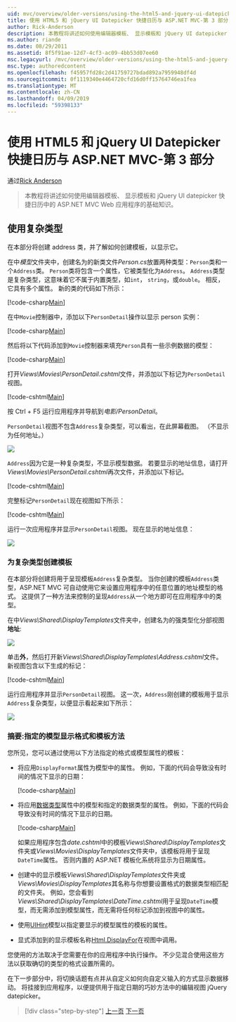 ```yaml
---
uid: mvc/overview/older-versions/using-the-html5-and-jquery-ui-datepicker-popup-calendar-with-aspnet-mvc/using-the-html5-and-jquery-ui-datepicker-popup-calendar-with-aspnet-mvc-part-3
title: 使用 HTML5 和 jQuery UI Datepicker 快捷日历与 ASP.NET MVC-第 3 部分 |Microsoft Docs
author: Rick-Anderson
description: 本教程将讲述如何使用编辑器模板、 显示模板和 jQuery UI datepicker 快捷日历 ASP.NET MV 中的基础知识...
ms.author: riande
ms.date: 08/29/2011
ms.assetid: 8f5f91ae-12d7-4cf3-ac09-4bb53d07ee60
msc.legacyurl: /mvc/overview/older-versions/using-the-html5-and-jquery-ui-datepicker-popup-calendar-with-aspnet-mvc/using-the-html5-and-jquery-ui-datepicker-popup-calendar-with-aspnet-mvc-part-3
msc.type: authoredcontent
ms.openlocfilehash: f45957fd28c2d41759727bdad892a7959948df4d
ms.sourcegitcommit: 0f1119340e4464720cfd16d0ff15764746ea1fea
ms.translationtype: MT
ms.contentlocale: zh-CN
ms.lasthandoff: 04/09/2019
ms.locfileid: "59398133"
---
```

# <a name="using-the-html5-and-jquery-ui-datepicker-popup-calendar-with-aspnet-mvc---part-3"></a>使用 HTML5 和 jQuery UI Datepicker 快捷日历与 ASP.NET MVC-第 3 部分

通过[Rick Anderson]((https://twitter.com/RickAndMSFT))

> 本教程将讲述如何使用编辑器模板、 显示模板和 jQuery UI datepicker 快捷日历中的 ASP.NET MVC Web 应用程序的基础知识。


## <a name="working-with-complex-types"></a>使用复杂类型

在本部分将创建 address 类，并了解如何创建模板，以显示它。

在中*模型*文件夹中，创建名为的新类文件*Person.cs*放置两种类型：`Person`类和一个`Address`类。 `Person`类将包含一个属性，它被类型化为`Address`。 `Address`类型是复杂类型，这意味着它不属于内置类型，如`int`， `string`，或`double`。 相反，它具有多个属性。 新的类的代码如下所示：

[!code-csharp[Main](using-the-html5-and-jquery-ui-datepicker-popup-calendar-with-aspnet-mvc-part-3/samples/sample1.cs)]

在中`Movie`控制器中，添加以下`PersonDetail`操作以显示 person 实例：

[!code-csharp[Main](using-the-html5-and-jquery-ui-datepicker-popup-calendar-with-aspnet-mvc-part-3/samples/sample2.cs)]

然后将以下代码添加到`Movie`控制器来填充`Person`具有一些示例数据的模型：

[!code-csharp[Main](using-the-html5-and-jquery-ui-datepicker-popup-calendar-with-aspnet-mvc-part-3/samples/sample3.cs)]

打开*Views\Movies\PersonDetail.cshtml*文件，并添加以下标记为`PersonDetail`视图。

[!code-cshtml[Main](using-the-html5-and-jquery-ui-datepicker-popup-calendar-with-aspnet-mvc-part-3/samples/sample4.cshtml)]

按 Ctrl + F5 运行应用程序并导航到*电影/PersonDetail*。

`PersonDetail`视图不包含`Address`复杂类型，可以看出，在此屏幕截图。 （不显示为任何地址。）

![](using-the-html5-and-jquery-ui-datepicker-popup-calendar-with-aspnet-mvc-part-3/_static/image1.png)

`Address`因为它是一种复杂类型，不显示模型数据。 若要显示的地址信息，请打开*Views\Movies\PersonDetail.cshtml*再次文件，并添加以下标记。

[!code-cshtml[Main](using-the-html5-and-jquery-ui-datepicker-popup-calendar-with-aspnet-mvc-part-3/samples/sample5.cshtml)]

完整标记`PersonDetail`现在视图如下所示：

[!code-cshtml[Main](using-the-html5-and-jquery-ui-datepicker-popup-calendar-with-aspnet-mvc-part-3/samples/sample6.cshtml)]

运行一次应用程序并显示`PersonDetail`视图。 现在显示的地址信息：

![](using-the-html5-and-jquery-ui-datepicker-popup-calendar-with-aspnet-mvc-part-3/_static/image2.png)

### <a name="creating-a-template-for-a-complex-type"></a>为复杂类型创建模板

在本部分将创建将用于呈现模板`Address`复杂类型。 当你创建的模板`Address`类型，ASP.NET MVC 可自动使用它来设置应用程序中的任意位置的地址模型的格式。 这提供了一种方法来控制的呈现`Address`从一个地方即可在应用程序中的类型。

在中*Views\Shared\DisplayTemplates*文件夹中，创建名为的强类型化分部视图**地址**:

![](using-the-html5-and-jquery-ui-datepicker-popup-calendar-with-aspnet-mvc-part-3/_static/image3.png)

单击**外**，然后打开新*Views\Shared\DisplayTemplates\Address.cshtml*文件。 新视图包含以下生成的标记：

[!code-cshtml[Main](using-the-html5-and-jquery-ui-datepicker-popup-calendar-with-aspnet-mvc-part-3/samples/sample7.cshtml)]

运行应用程序并显示`PersonDetail`视图。 这一次，`Address`刚创建的模板用于显示`Address`复杂类型，以便显示看起来如下所示：

![](using-the-html5-and-jquery-ui-datepicker-popup-calendar-with-aspnet-mvc-part-3/_static/image4.png)

### <a name="summary-ways-to-specify-the-model-display-format-and-template"></a>摘要:指定的模型显示格式和模板方法

您所见，您可以通过使用以下方法指定的格式或模型属性的模板：

- 将应用`DisplayFormat`属性为模型中的属性。 例如，下面的代码会导致没有时间的情况下显示的日期：

    [!code-csharp[Main](using-the-html5-and-jquery-ui-datepicker-popup-calendar-with-aspnet-mvc-part-3/samples/sample8.cs)]
- 将应用[数据类型](https://msdn.microsoft.com/library/system.componentmodel.dataannotations.datatype.aspx)属性中的模型和指定的数据类型的属性。 例如，下面的代码会导致没有时间的情况下显示的日期。

    [!code-csharp[Main](using-the-html5-and-jquery-ui-datepicker-popup-calendar-with-aspnet-mvc-part-3/samples/sample9.cs)]

    如果应用程序包含*date.cshtml*中的模板*Views\Shared\DisplayTemplates*文件夹或*Views\Movies\DisplayTemplates*文件夹中，该模板将用于呈现`DateTime`属性。 否则内置的 ASP.NET 模板化系统将显示为日期属性。
- 创建中的显示模板*Views\Shared\DisplayTemplates*文件夹或*Views\Movies\DisplayTemplates*其名称与你想要设置格式的数据类型相匹配的文件夹。 例如，您会看到*Views\Shared\DisplayTemplates\DateTime.cshtml*用于呈现`DateTime`模型，而无需添加到模型属性，而无需将任何标记添加到视图中的属性。
- 使用[UIHint](https://msdn.microsoft.com/library/system.componentmodel.dataannotations.uihintattribute.uihint.aspx)模型以指定要显示的模型属性的模板的属性。
- 显式添加到的显示模板名称[Html.DisplayFor](https://msdn.microsoft.com/library/ee407420.aspx)在视图中调用。

您使用的方法取决于您需要在你的应用程序中执行操作。 不少见混合使用这些方法以获取确切的类型的格式设置所需的。

在下一步部分中，将切换话题有点并从自定义如何向自定义输入的方式显示数据移动。 将挂接到应用程序，以便提供用于指定日期的巧妙方法中的编辑视图 jQuery datepicker。

> [!div class="step-by-step"]
> [上一页](using-the-html5-and-jquery-ui-datepicker-popup-calendar-with-aspnet-mvc-part-2.md)
> [下一页](using-the-html5-and-jquery-ui-datepicker-popup-calendar-with-aspnet-mvc-part-4.md)
